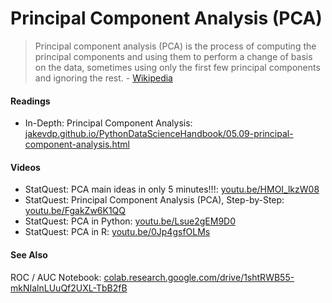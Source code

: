 # Principal Component Analysis (PCA)
> Principal component analysis (PCA) is the process of computing the principal components and using them to perform a change of basis on the data, sometimes using only the first few principal components and ignoring the rest. - [Wikipedia](https://en.wikipedia.org/wiki/Principal_component_analysis)

#### Readings
- In-Depth: Principal Component Analysis: [jakevdp.github.io/PythonDataScienceHandbook/05.09-principal-component-analysis.html](https://jakevdp.github.io/PythonDataScienceHandbook/05.09-principal-component-analysis.html)

#### Videos
- StatQuest: PCA main ideas in only 5 minutes!!!: [youtu.be/HMOI_lkzW08](https://youtu.be/HMOI_lkzW08)
- StatQuest: Principal Component Analysis (PCA), Step-by-Step: [youtu.be/FgakZw6K1QQ](https://youtu.be/FgakZw6K1QQ)
- StatQuest: PCA in Python: [youtu.be/Lsue2gEM9D0](https://youtu.be/Lsue2gEM9D0)
- StatQuest: PCA in R: [youtu.be/0Jp4gsfOLMs](https://youtu.be/0Jp4gsfOLMs)

#### See Also
ROC / AUC Notebook: [colab.research.google.com/drive/1shtRWB55-mkNIalnLUuQf2UXL-TbB2fB](https://colab.research.google.com/drive/1shtRWB55-mkNIalnLUuQf2UXL-TbB2fB?usp=sharing)
